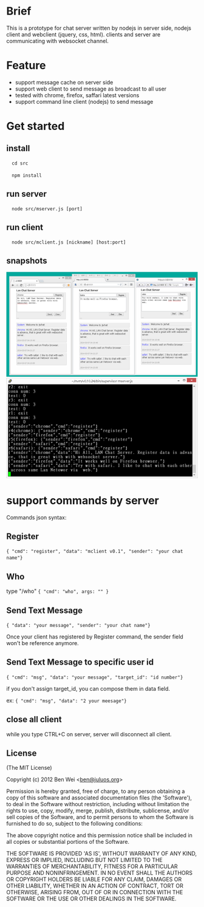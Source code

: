 # Brief

This is a prototype for chat server written by nodejs in server side, nodejs client and webclient (jquery, css, html). clients and server are communicating with websocket channel.

# Feature

* support message cache on server side
* support web client to send message as broadcast to all user
* tested with chrome, firefox, saffari latest versions
* support command line client (nodejs) to send message

# Get started
## install

```
  cd src

  npm install
```

## run server
  
```
  node src/mserver.js [port]
```

## run client

```
  node src/mclient.js [nickname] [host:port] 
```

## snapshots

![chat on 3 browers](https://raw.githubusercontent.com/benwei/jschat/master/docs/images/jschat_chrome_firefox_safari.png)
![chat server console](https://raw.githubusercontent.com/benwei/jschat/master/docs/images/jschat_server_debug_console.png)
# support commands by server

 Commands json syntax:

## Register

 `{ "cmd": "register", "data": "mclient v0.1", "sender": "your chat name"}`

## Who
  type "/who"
 `{ "cmd": "who", args: "" }`

## Send Text Message

 `{ "data": "your message", "sender": "your chat name"}`

 Once your client has registered by Register command, the sender field won't be reference anymore.

## Send Text Message to specific user id
 
 `{ "cmd": "msg", "data": "your message", "target_id": "id number"}`

 if you don't assign target_id, you can compose them in data field.

 ex:
 `{ "cmd": "msg", "data": "2 your meesage"}`

## close all client

  while you type CTRL+C on server, server will disconnect all client.

## License ##

(The MIT License)

Copyright (c) 2012 Ben Wei &lt;ben@juluos.org&gt;

Permission is hereby granted, free of charge, to any person obtaining
a copy of this software and associated documentation files (the
'Software'), to deal in the Software without restriction, including
without limitation the rights to use, copy, modify, merge, publish,
distribute, sublicense, and/or sell copies of the Software, and to
permit persons to whom the Software is furnished to do so, subject to
the following conditions:

The above copyright notice and this permission notice shall be
included in all copies or substantial portions of the Software.

THE SOFTWARE IS PROVIDED 'AS IS', WITHOUT WARRANTY OF ANY KIND,
EXPRESS OR IMPLIED, INCLUDING BUT NOT LIMITED TO THE WARRANTIES OF
MERCHANTABILITY, FITNESS FOR A PARTICULAR PURPOSE AND NONINFRINGEMENT.
IN NO EVENT SHALL THE AUTHORS OR COPYRIGHT HOLDERS BE LIABLE FOR ANY
CLAIM, DAMAGES OR OTHER LIABILITY, WHETHER IN AN ACTION OF CONTRACT,
TORT OR OTHERWISE, ARISING FROM, OUT OF OR IN CONNECTION WITH THE
SOFTWARE OR THE USE OR OTHER DEALINGS IN THE SOFTWARE.
